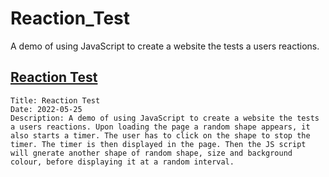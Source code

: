 # Reaction_Test
A demo of using JavaScript to create a website the tests a users reactions.

## [Reaction Test](#reactiontest)
    Title: Reaction Test
    Date: 2022-05-25
    Description: A demo of using JavaScript to create a website the tests a users reactions. Upon loading the page a random shape appears, it also starts a timer. The user has to click on the shape to stop the timer. The timer is then displayed in the page. Then the JS script will gnerate another shape of random shape, size and background colour, before displaying it at a random interval.

